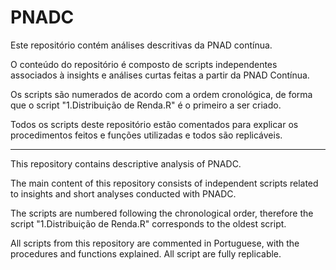 # PNADC
Este repositório contém análises descritivas da PNAD contínua.

O conteúdo do repositório é composto de scripts independentes associados à insights e análises curtas feitas a partir da PNAD Contínua.

Os scripts são numerados de acordo com a ordem cronológica, de forma que o script "1.Distribuição de Renda.R" é o primeiro a ser criado.

Todos os scripts deste repositório estão comentados para explicar os procedimentos feitos e funções utilizadas e todos são replicáveis.

---------------------------------------------------

This repository contains descriptive analysis of PNADC.

The main content of this repository consists of independent scripts related to insights and short analyses conducted with PNADC.

The scripts are numbered following the chronological order, therefore the script "1.Distribuição de Renda.R" corresponds to the oldest script.

All scripts from this repository are commented in Portuguese, with the procedures and functions explained. All script are fully replicable.
